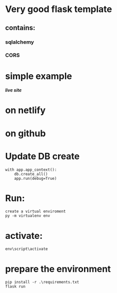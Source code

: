 # Very good flask template
## contains:
### sqlalchemy
### CORS
# simple example

##### live site
# on netlify
<!-- https://idyllic-froyo-8cefa8.netlify.app/ -->
# on github
<!-- https://orenzylber.github.io/crud_flask_sqlalchemy_html_students2/ -->


# Update DB create 
    with app.app_context():
        db.create_all()
        app.run(debug=True)

# Run:
    create a virtual enviroment
    py -m virtualenv env
# activate:
    env\script\activate
# prepare the environment
    pip install -r .\requirements.txt
    flask run